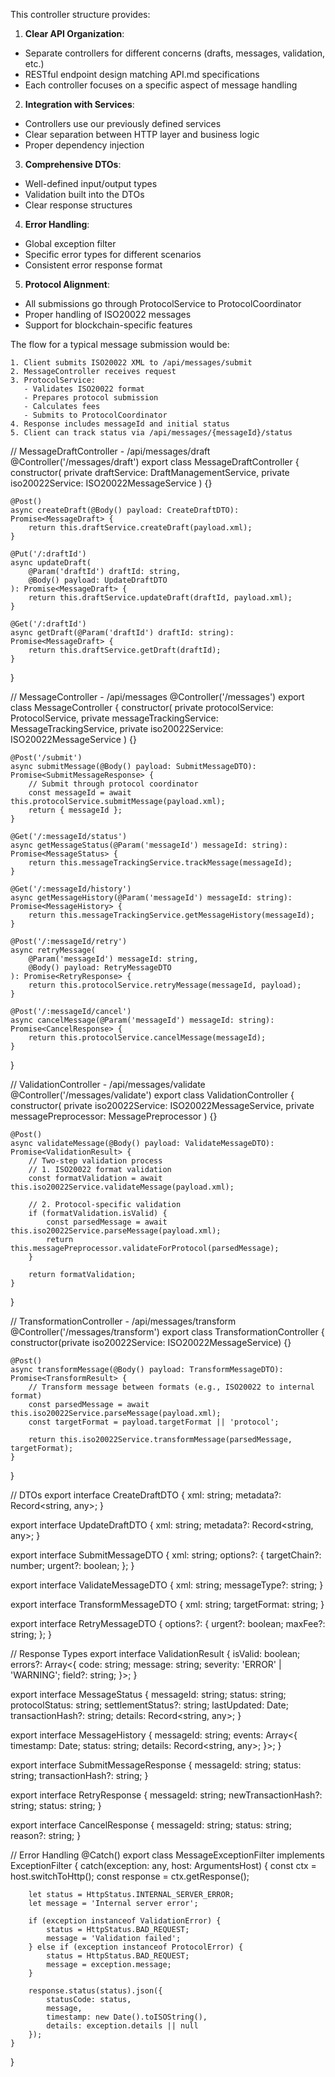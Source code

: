 This controller structure provides:

1. **Clear API Organization**:
- Separate controllers for different concerns (drafts, messages, validation, etc.)
- RESTful endpoint design matching API.md specifications
- Each controller focuses on a specific aspect of message handling

2. **Integration with Services**:
- Controllers use our previously defined services
- Clear separation between HTTP layer and business logic
- Proper dependency injection

3. **Comprehensive DTOs**:
- Well-defined input/output types
- Validation built into the DTOs
- Clear response structures

4. **Error Handling**:
- Global exception filter
- Specific error types for different scenarios
- Consistent error response format

5. **Protocol Alignment**:
- All submissions go through ProtocolService to ProtocolCoordinator
- Proper handling of ISO20022 messages
- Support for blockchain-specific features

The flow for a typical message submission would be:
```
1. Client submits ISO20022 XML to /api/messages/submit
2. MessageController receives request
3. ProtocolService:
   - Validates ISO20022 format
   - Prepares protocol submission
   - Calculates fees
   - Submits to ProtocolCoordinator
4. Response includes messageId and initial status
5. Client can track status via /api/messages/{messageId}/status
```

// MessageDraftController - /api/messages/draft
@Controller('/messages/draft')
export class MessageDraftController {
    constructor(
        private draftService: DraftManagementService,
        private iso20022Service: ISO20022MessageService
    ) {}

    @Post()
    async createDraft(@Body() payload: CreateDraftDTO): Promise<MessageDraft> {
        return this.draftService.createDraft(payload.xml);
    }

    @Put('/:draftId')
    async updateDraft(
        @Param('draftId') draftId: string,
        @Body() payload: UpdateDraftDTO
    ): Promise<MessageDraft> {
        return this.draftService.updateDraft(draftId, payload.xml);
    }

    @Get('/:draftId')
    async getDraft(@Param('draftId') draftId: string): Promise<MessageDraft> {
        return this.draftService.getDraft(draftId);
    }
}

// MessageController - /api/messages
@Controller('/messages')
export class MessageController {
    constructor(
        private protocolService: ProtocolService,
        private messageTrackingService: MessageTrackingService,
        private iso20022Service: ISO20022MessageService
    ) {}

    @Post('/submit')
    async submitMessage(@Body() payload: SubmitMessageDTO): Promise<SubmitMessageResponse> {
        // Submit through protocol coordinator
        const messageId = await this.protocolService.submitMessage(payload.xml);
        return { messageId };
    }

    @Get('/:messageId/status')
    async getMessageStatus(@Param('messageId') messageId: string): Promise<MessageStatus> {
        return this.messageTrackingService.trackMessage(messageId);
    }

    @Get('/:messageId/history')
    async getMessageHistory(@Param('messageId') messageId: string): Promise<MessageHistory> {
        return this.messageTrackingService.getMessageHistory(messageId);
    }

    @Post('/:messageId/retry')
    async retryMessage(
        @Param('messageId') messageId: string,
        @Body() payload: RetryMessageDTO
    ): Promise<RetryResponse> {
        return this.protocolService.retryMessage(messageId, payload);
    }

    @Post('/:messageId/cancel')
    async cancelMessage(@Param('messageId') messageId: string): Promise<CancelResponse> {
        return this.protocolService.cancelMessage(messageId);
    }
}

// ValidationController - /api/messages/validate
@Controller('/messages/validate')
export class ValidationController {
    constructor(
        private iso20022Service: ISO20022MessageService,
        private messagePreprocessor: MessagePreprocessor
    ) {}

    @Post()
    async validateMessage(@Body() payload: ValidateMessageDTO): Promise<ValidationResult> {
        // Two-step validation process
        // 1. ISO20022 format validation
        const formatValidation = await this.iso20022Service.validateMessage(payload.xml);
        
        // 2. Protocol-specific validation
        if (formatValidation.isValid) {
            const parsedMessage = await this.iso20022Service.parseMessage(payload.xml);
            return this.messagePreprocessor.validateForProtocol(parsedMessage);
        }
        
        return formatValidation;
    }
}

// TransformationController - /api/messages/transform
@Controller('/messages/transform')
export class TransformationController {
    constructor(private iso20022Service: ISO20022MessageService) {}

    @Post()
    async transformMessage(@Body() payload: TransformMessageDTO): Promise<TransformResult> {
        // Transform message between formats (e.g., ISO20022 to internal format)
        const parsedMessage = await this.iso20022Service.parseMessage(payload.xml);
        const targetFormat = payload.targetFormat || 'protocol';
        
        return this.iso20022Service.transformMessage(parsedMessage, targetFormat);
    }
}

// DTOs
export interface CreateDraftDTO {
    xml: string;
    metadata?: Record<string, any>;
}

export interface UpdateDraftDTO {
    xml: string;
    metadata?: Record<string, any>;
}

export interface SubmitMessageDTO {
    xml: string;
    options?: {
        targetChain?: number;
        urgent?: boolean;
    };
}

export interface ValidateMessageDTO {
    xml: string;
    messageType?: string;
}

export interface TransformMessageDTO {
    xml: string;
    targetFormat: string;
}

export interface RetryMessageDTO {
    options?: {
        urgent?: boolean;
        maxFee?: string;
    };
}

// Response Types
export interface ValidationResult {
    isValid: boolean;
    errors?: Array<{
        code: string;
        message: string;
        severity: 'ERROR' | 'WARNING';
        field?: string;
    }>;
}

export interface MessageStatus {
    messageId: string;
    status: string;
    protocolStatus: string;
    settlementStatus?: string;
    lastUpdated: Date;
    transactionHash?: string;
    details: Record<string, any>;
}

export interface MessageHistory {
    messageId: string;
    events: Array<{
        timestamp: Date;
        status: string;
        details: Record<string, any>;
    }>;
}

export interface SubmitMessageResponse {
    messageId: string;
    status: string;
    transactionHash?: string;
}

export interface RetryResponse {
    messageId: string;
    newTransactionHash?: string;
    status: string;
}

export interface CancelResponse {
    messageId: string;
    status: string;
    reason?: string;
}

// Error Handling
@Catch()
export class MessageExceptionFilter implements ExceptionFilter {
    catch(exception: any, host: ArgumentsHost) {
        const ctx = host.switchToHttp();
        const response = ctx.getResponse<Response>();
        
        let status = HttpStatus.INTERNAL_SERVER_ERROR;
        let message = 'Internal server error';
        
        if (exception instanceof ValidationError) {
            status = HttpStatus.BAD_REQUEST;
            message = 'Validation failed';
        } else if (exception instanceof ProtocolError) {
            status = HttpStatus.BAD_REQUEST;
            message = exception.message;
        }
        
        response.status(status).json({
            statusCode: status,
            message,
            timestamp: new Date().toISOString(),
            details: exception.details || null
        });
    }
}